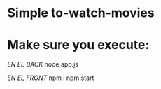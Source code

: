# Simple to-watch-movies

# Make sure you execute: 
*EN EL BACK*
node app.js

*EN EL FRONT*
npm i
npm start
